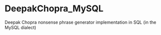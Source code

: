 DeepakChopra_MySQL
==================

Deepak Chopra nonsense phrase generator implementation in SQL (in the MySQL dialect)
